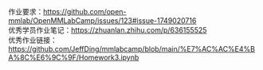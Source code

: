 作业要求：https://github.com/open-mmlab/OpenMMLabCamp/issues/123#issue-1749020716  
优秀学员作业笔记：https://zhuanlan.zhihu.com/p/636155525  
优秀作业链接：https://github.com/JeffDing/mmlabcamp/blob/main/%E7%AC%AC%E4%BA%8C%E6%9C%9F/Homework3.ipynb
